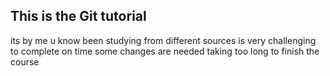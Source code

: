 ## This is the Git tutorial
its by me
u know been studying from different sources is very challenging to complete on time
some changes  are needed 
taking too long to finish the course